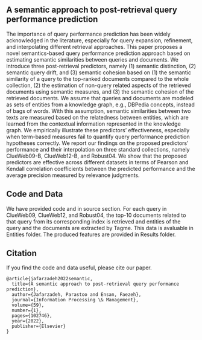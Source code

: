 ## A semantic approach to post-retrieval query performance prediction
The importance of query performance prediction has been widely acknowledged in the literature, especially for query expansion, refinement, and interpolating different retrieval approaches. This paper proposes a novel semantics-based query performance prediction approach based on estimating semantic similarities between queries and documents. We introduce three post-retrieval predictors, namely (1) semantic distinction, (2) semantic query drift, and (3) semantic cohesion based on (1) the semantic similarity of a query to the top-ranked documents compared to the whole collection, (2) the estimation of non-query related aspects of the retrieved documents using semantic measures, and (3) the semantic cohesion of the retrieved documents. We assume that queries and documents are modeled as sets of entities from a knowledge graph, e.g., DBPedia concepts, instead of bags of words. With this assumption, semantic similarities between two texts are measured based on the relatedness between entities, which are learned from the contextual information represented in the knowledge graph. We empirically illustrate these predictors’ effectiveness, especially when term-based measures fail to quantify query performance prediction hypotheses correctly. We report our findings on the proposed predictors’ performance and their interpolation on three standard collections, namely ClueWeb09-B, ClueWeb12-B, and Robust04. We show that the proposed predictors are effective across different datasets in terms of Pearson and Kendall correlation coefficients between the predicted performance and the average precision measured by relevance judgments.

## Code and Data
We have provided code and in source section. For each query in ClueWeb09, ClueWeb12, and Robust04, the top-10 documents related to that query from its corresponding index is retrieved and entities of the query and the documents are extracted by Tagme. This data is avaluable in Entities folder. The produced features are provided in Results folder.


## Citation
If you find the code and data useful, please cite our paper.
```
@article{jafarzadeh2022semantic,
  title={A semantic approach to post-retrieval query performance prediction},
  author={Jafarzadeh, Parastoo and Ensan, Faezeh},
  journal={Information Processing \& Management},
  volume={59},
  number={1},
  pages={102746},
  year={2022},
  publisher={Elsevier}
}
```
